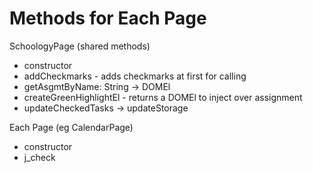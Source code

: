# Methods for Each Page
SchoologyPage (shared methods)
* constructor
* addCheckmarks - adds checkmarks at first for calling
* getAsgmtByName: String -> DOMEl
* createGreenHighlightEl - returns a DOMEl to inject over assignment
* updateCheckedTasks -> updateStorage


Each Page (eg CalendarPage)
* constructor
* j_check

